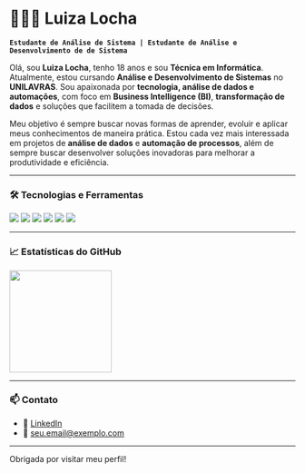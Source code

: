 # 👩🏼‍💻 Luiza Locha

**`Estudante de Análise de Sistema | Estudante de Análise e Desenvolvimento de de Sistema`**

Olá, sou **Luiza Locha**, tenho 18 anos e sou **Técnica em Informática**. Atualmente, estou cursando **Análise e Desenvolvimento de Sistemas** no **UNILAVRAS**. Sou apaixonada por **tecnologia, análise de dados e automações**, com foco em **Business Intelligence (BI)**, **transformação de dados** e soluções que facilitem a tomada de decisões. 

Meu objetivo é sempre buscar novas formas de aprender, evoluir e aplicar meus conhecimentos de maneira prática. Estou cada vez mais interessada em projetos de **análise de dados** e **automação de processos**, além de sempre buscar desenvolver soluções inovadoras para melhorar a produtividade e eficiência.

---

### 🛠️ Tecnologias e Ferramentas

<p align="left">
  <img src="https://img.shields.io/badge/Python-3776AB?style=for-the-badge&logo=python&logoColor=white" />
  <img src="https://img.shields.io/badge/Power%20BI-F2C811?style=for-the-badge&logo=powerbi&logoColor=black" />
  <img src="https://img.shields.io/badge/SQL-4479A1?style=for-the-badge&logo=postgresql&logoColor=white" />
  <img src="https://img.shields.io/badge/Git-F05032?style=for-the-badge&logo=git&logoColor=white" />
  <img src="https://img.shields.io/badge/GitHub-181717?style=for-the-badge&logo=github&logoColor=white" />
  <img src="https://img.shields.io/badge/Excel-217346?style=for-the-badge&logo=microsoft-excel&logoColor=white" />
</p>

---

### 📈 Estatísticas do GitHub

<p>
  <img height="180em" src="https://github-readme-stats.vercel.app/api?username=luizalocha&show_icons=true&theme=radical&locale=pt-br" />
</p>

---

### 📫 Contato

- 💼 [LinkedIn](https://www.linkedin.com/in/luizalocha/)
- 📧 seu.email@exemplo.com

---

Obrigada por visitar meu perfil! 
